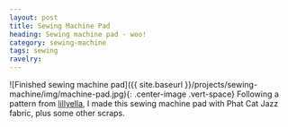 ```yaml
---
layout: post
title: Sewing Machine Pad
heading: Sewing machine pad - woo!
category: sewing-machine
tags: sewing
ravelry:
---
```

![Finished sewing machine pad]({{ site.baseurl }}/projects/sewing-machine/img/machine-pad.jpg){: .center-image .vert-space}
Following a pattern from [lillyella](http://lillyella.blogspot.com), I made this sewing machine pad with Phat Cat Jazz fabric, plus some other scraps.
